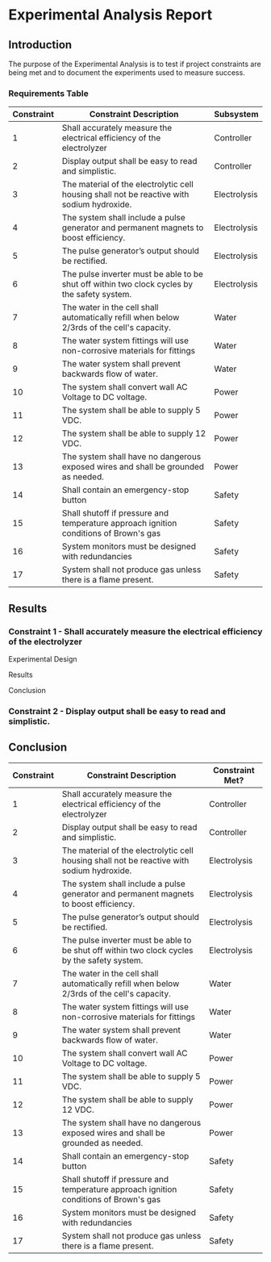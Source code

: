 # Experimental Analysis Report

## Introduction
The purpose of the Experimental Analysis is to test if project constraints are being met and to document the experiments used to measure success.  
### Requirements Table
| **Constraint** |           **Constraint Description**                                                                                  | **Subsystem** |
|--------|-------------------------------------------------------------------------------------------------------------------------------|--------------------------|
| 1      | Shall accurately measure the electrical efficiency of the electrolyzer                                                        | Controller  |
| 2      | Display output shall be easy to read and simplistic.                                                                          | Controller  |
| 3      | The material of the electrolytic cell housing shall not be reactive with sodium hydroxide.                                    | Electrolysis  |
| 4      | The system shall include a pulse generator and permanent magnets to boost efficiency.                                         | Electrolysis  |
| 5      | The pulse generator’s output should be rectified.                                                                             | Electrolysis  |
| 6      | The pulse inverter must be able to be shut off within two clock cycles by the safety system.                                  | Electrolysis  |
| 7      | The water in the cell shall automatically refill when below 2/3rds of the cell's capacity.                                    | Water  |
| 8      | The water system fittings will use non-corrosive materials for fittings                                                       | Water  |
| 9      | The water system shall prevent backwards flow of water.                                                                       | Water  |
| 10     | The system shall convert wall AC Voltage to DC voltage.                                                                       | Power  |
| 11     | The system shall be able to supply 5 VDC.                                                                                     | Power  |
| 12     | The system shall be able to supply 12 VDC.                                                                                    | Power  |
| 13     | The system shall have no dangerous exposed wires and shall be grounded as needed.                                             | Power  |
| 14     | Shall contain an emergency-stop button                                                                                        | Safety |
| 15     | Shall shutoff if pressure and temperature approach ignition conditions of Brown's gas                                         | Safety |
| 16     | System monitors must be designed with redundancies                                                                            | Safety |
| 17     | System shall not produce gas unless there is a flame present.                                                                 | Safety |


## Results

### Constraint 1 - Shall accurately measure the electrical efficiency of the electrolyzer 

Experimental Design

Results

Conclusion

### Constraint 2 -  Display output shall be easy to read and simplistic.

## Conclusion

| **Constraint** |     **Constraint Description**                                                                                        | **Constraint Met?** |
|--------|-------------------------------------------------------------------------------------------------------------------------------|--------------------------|
| 1      | Shall accurately measure the electrical efficiency of the electrolyzer                                                        | Controller  |
| 2      | Display output shall be easy to read and simplistic.                                                                          | Controller  |
| 3      | The material of the electrolytic cell housing shall not be reactive with sodium hydroxide.                                    | Electrolysis  |
| 4      | The system shall include a pulse generator and permanent magnets to boost efficiency.                                         | Electrolysis  |
| 5      | The pulse generator’s output should be rectified.                                                                             | Electrolysis  |
| 6      | The pulse inverter must be able to be shut off within two clock cycles by the safety system.                                  | Electrolysis  |
| 7      | The water in the cell shall automatically refill when below 2/3rds of the cell's capacity.                                    | Water  |
| 8      | The water system fittings will use non-corrosive materials for fittings                                                       | Water  |
| 9      | The water system shall prevent backwards flow of water.                                                                       | Water  |
| 10     | The system shall convert wall AC Voltage to DC voltage.                                                                       | Power  |
| 11     | The system shall be able to supply 5 VDC.                                                                                     | Power  |
| 12     | The system shall be able to supply 12 VDC.                                                                                    | Power  |
| 13     | The system shall have no dangerous exposed wires and shall be grounded as needed.                                             | Power  |
| 14     | Shall contain an emergency-stop button                                                                                        | Safety |
| 15     | Shall shutoff if pressure and temperature approach ignition conditions of Brown's gas                                         | Safety |
| 16     | System monitors must be designed with redundancies                                                                            | Safety |
| 17     | System shall not produce gas unless there is a flame present.                                                                 | Safety |
